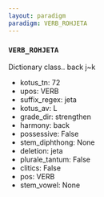 ```yaml
---
layout: paradigm
paradigm: VERB_ROHJETA
---
```

### ` VERB_ROHJETA `

Dictionary class.. back j~k
* kotus_tn: 72
* upos: VERB
* suffix_regex: jeta
* kotus_av: L
* grade_dir: strengthen
* harmony: back
* possessive: False
* stem_diphthong: None
* deletion: jeta
* plurale_tantum: False
* clitics: False
* pos: VERB
* stem_vowel: None
